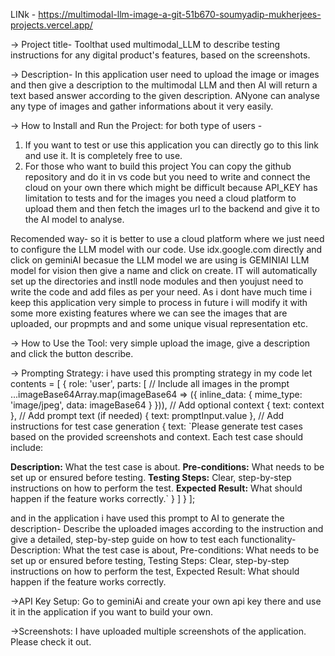 LINk - https://multimodal-llm-image-a-git-51b670-soumyadip-mukherjees-projects.vercel.app/

-> Project title- Toolthat used multimodal_LLM to describe testing instructions for any digital product's features, based on the screenshots.

-> Description- In this application user need to upload the image or images and then give a description to the multimodal LLM 
and then AI will return a text based answer according to the given description. ANyone can analyse any type of images and gather informations about it very easily.

-> How to Install and Run the Project: for both type of users -
  1) If you want to test or use this application you can directly go to this link and use it. It is completely free to use.
  2) For those who want to build this project You can copy the github repository and do it in vs code but you need to write and connect the cloud on your own there which might be difficult
   because API_KEY has limitation to tests and for the images you need a cloud platform to upload them and then fetch the images url to the backend and give it to the AI model to analyse.
   
   Recomended way- so it is better to use a cloud platform where we just need to configure the LLM model with our code.
   Use idx.google.com directly and click on geminiAI becasue the LLM model we are using is GEMINIAI LLM model for vision then give a name and click on create.
   IT will automatically set up the directories and instll node modules and then youjust need to write the code and add files as per your need.
   As i dont have much time i keep this application very simple to process in future i will modify it with some more existing features where we can see the images that are uploaded,
   our propmpts and and some unique visual representation etc.
   
-> How to Use the Tool: very simple upload the image, give a description and click the button describe.

-> Prompting Strategy: i have used this prompting strategy in my code let contents = [
      {
        role: 'user',
        parts: [
          // Include all images in the prompt
          ...imageBase64Array.map(imageBase64 => ({ 
            inline_data: { mime_type: 'image/jpeg', data: imageBase64 } 
          })),
          // Add optional context
          { text: context }, 
          // Add prompt text (if needed)
          { text: promptInput.value },
          // Add instructions for test case generation
          {
            text: `Please generate test cases based on the provided screenshots and context. Each test case should include:

**Description:** What the test case is about.
**Pre-conditions:** What needs to be set up or ensured before testing.
**Testing Steps:** Clear, step-by-step instructions on how to perform the test.
**Expected Result:** What should happen if the feature works correctly.`
          }
        ]
      }
    ];

  and in the application i have used this prompt to AI to generate the description- 
  Describe the uploaded images according to the instruction and give a detailed, step-by-step guide on how to test each functionality- 
  Description: What the test case is about, Pre-conditions: What needs to be set up or ensured before testing, 
  Testing Steps: Clear, step-by-step instructions on how to perform the test, Expected Result: What should happen if the feature works correctly. 

  ->API Key Setup: Go to geminiAi and create your own api key there and use it in the application if you want to build your own.

  ->Screenshots: I have uploaded multiple screenshots of the application. Please check it out.
